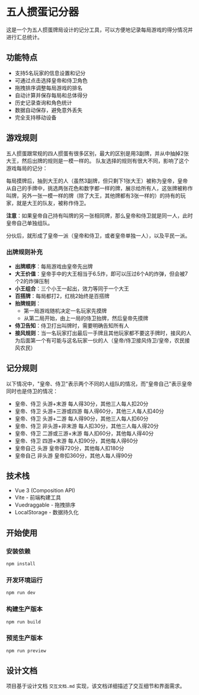 # 五人掼蛋记分器

这是一个为五人掼蛋牌局设计的记分工具，可以方便地记录每局游戏的得分情况并进行汇总统计。

## 功能特点

- 支持5名玩家的信息设置和记分
- 可通过点击选择皇帝和侍卫角色
- 拖拽排序调整每局游戏的排名
- 自动计算并保存每局和总体得分
- 历史记录查询和角色统计
- 数据自动保存，避免意外丢失
- 完全支持移动设备

## 游戏规则

五人掼蛋跟常规的四人掼蛋有很多区别，最大的区别是用3副牌，并从中抽掉2张大王，然后出牌的规则是一模一样的。
队友选择的规则有很大不同，影响了这个游戏每局的记分：

每局摸牌后，抽到大王的人（虽然3副牌，但只剩下1张大王）被称为皇帝，皇帝从自己的手牌中，挑选两张花色和数字都一样的牌，展示给所有人，这张牌被称作叫牌，另外一张一模一样的牌（除了大王，其他牌都有3张一样的）的持有的玩家，就是大王的队友，被称作侍卫。

**注意**：如果皇帝自己持有叫牌的另一张相同牌，那么皇帝和侍卫就是同一人，此时皇帝自己单独组队。

分伙后，就形成了皇帝一派（皇帝和侍卫，或者皇帝单独一人），以及平民一派。

### 出牌规则补充

- **出牌顺序**：每局游戏由皇帝先出牌
- **大王价值**：皇帝手中的大王相当于6.5炸，即可以压过6个A的炸弹，但会被7个2的炸弹压制
- **小王组合**：三个小王一起出，效力等同于一个大王
- **百搭牌**：每局都打2，红桃2始终是百搭牌
- **抬牌规则**：
  - 第一局游戏随机决定一名玩家先摸牌
  - 从第二局开始，由上一局的侍卫抬牌，然后皇帝先摸牌
- **侍卫告知**：侍卫打出叫牌时，需要明确告知所有人
- **接风规则**：当一名玩家打出最后一手牌且其他玩家都不要这手牌时，接风的人为后面第一个有可能与这名玩家一伙的人（皇帝/侍卫接风侍卫/皇帝，农民接风农民）

## 记分规则

以下情况中，"皇帝、侍卫"表示两个不同的人组队的情况，而"皇帝自己"表示皇帝同时也是侍卫的情况：

- 皇帝、侍卫  头游+末游 每人得30分，其他三人每人扣20分
- 皇帝、侍卫  头游+三游或四游 每人得60分，其他三人每人扣40分
- 皇帝、侍卫  头游+二游 每人得90分，其他三人每人扣60分
- 皇帝、侍卫  非头游+非末游 每人扣30分，其他三人每人得20分
- 皇帝、侍卫  二游或三游+末游 每人扣60分，其他每人得40分
- 皇帝、侍卫  四游+末游 每人扣90分，其他每人得60分
- 皇帝自己  头游  皇帝得720分，其他每人扣180分
- 皇帝自己  非头游  皇帝扣360分，其他人每人得90分

## 技术栈

- Vue 3 (Composition API)
- Vite - 前端构建工具
- Vuedraggable - 拖拽排序
- LocalStorage - 数据持久化

## 开始使用

### 安装依赖

```bash
npm install
```

### 开发环境运行

```bash
npm run dev
```

### 构建生产版本

```bash
npm run build
```

### 预览生产版本

```bash
npm run preview
```

## 设计文档
项目基于设计文档 `交互文档.md` 实现，该文档详细描述了交互细节和界面需求。
